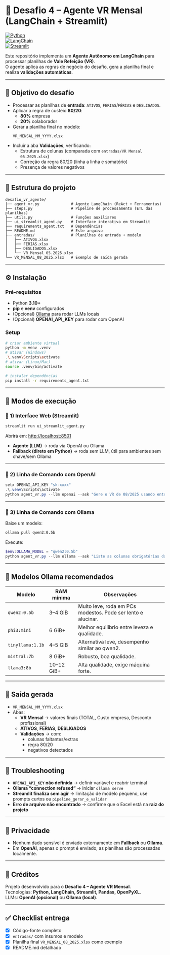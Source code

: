 # 🤖 Desafio 4 – Agente VR Mensal (LangChain + Streamlit)

[![Python](https://img.shields.io/badge/Python-3.10+-blue.svg)](https://www.python.org/)  
[![LangChain](https://img.shields.io/badge/LangChain-Framework-orange)](https://www.langchain.com/)  
[![Streamlit](https://img.shields.io/badge/Streamlit-UI-red)](https://streamlit.io/)  

Este repositório implementa um **Agente Autônomo em LangChain** para processar planilhas de **Vale Refeição (VR)**.  
O agente aplica as regras de negócio do desafio, gera a planilha final e realiza **validações automáticas**.

---

## 🎯 Objetivo do desafio
- Processar as planilhas de **entrada**: `ATIVOS`, `FERIAS`/`FÉRIAS` e `DESLIGADOS`.  
- Aplicar a regra de custeio **80/20**:
  - **80%** empresa  
  - **20%** colaborador  
- Gerar a planilha final no modelo:  
  ```
  VR_MENSAL_MM_YYYY.xlsx
  ```
- Incluir a aba **Validações**, verificando:
  - Estrutura de colunas (comparada com `entradas/VR Mensal 05.2025.xlsx`)  
  - Correção da regra 80/20 (linha a linha e somatório)  
  - Presença de valores negativos  

---

## 📂 Estrutura do projeto
```
desafio_vr_agente/
├── agent_vr.py              # Agente LangChain (ReAct + Ferramentas)
├── steps.py                 # Pipeline de processamento (ETL das planilhas)
├── utils.py                 # Funções auxiliares
├── ui_streamlit_agent.py    # Interface interativa em Streamlit
├── requirements_agent.txt   # Dependências
├── README.md                # Este arquivo
├── entradas/                # Planilhas de entrada + modelo
│   ├── ATIVOS.xlsx
│   ├── FERIAS.xlsx
│   ├── DESLIGADOS.xlsx
│   └── VR Mensal 05.2025.xlsx
└── VR_MENSAL_08_2025.xlsx   # Exemplo de saída gerada
```

---

## ⚙️ Instalação
### Pré-requisitos
- Python **3.10+**  
- **pip** e **venv** configurados  
- (Opcional) [Ollama](https://ollama.com/) para rodar LLMs locais  
- (Opcional) **OPENAI_API_KEY** para rodar com OpenAI  

### Setup
```bash
# criar ambiente virtual
python -m venv .venv
# ativar (Windows)
.\.venv\Scripts\activate
# ativar (Linux/Mac)
source .venv/bin/activate

# instalar dependências
pip install -r requirements_agent.txt
```

---

## 🚀 Modos de execução

### 🔹 1) Interface Web (Streamlit)
```bash
streamlit run ui_streamlit_agent.py
```
Abrirá em: [http://localhost:8501](http://localhost:8501)

- **Agente (LLM)** → roda via OpenAI ou Ollama  
- **Fallback (direto em Python)** → roda sem LLM, útil para ambientes sem chave/sem Ollama  

---

### 🔹 2) Linha de Comando com OpenAI
```powershell
setx OPENAI_API_KEY "sk-xxxx"
.\.venv\Scripts\activate
python agent_vr.py --llm openai --ask "Gere o VR de 08/2025 usando entradas/ e valide com o modelo entradas/VR Mensal 05.2025.xlsx"
```

---

### 🔹 3) Linha de Comando com Ollama
Baixe um modelo:
```bash
ollama pull qwen2:0.5b
```

Execute:
```powershell
$env:OLLAMA_MODEL = "qwen2:0.5b"
python agent_vr.py --llm ollama --ask "Liste as colunas obrigatórias da aba ATIVOS"
```

---

## 🔄 Modelos Ollama recomendados

| Modelo           | RAM mínima | Observações |
|------------------|------------|-------------|
| `qwen2:0.5b`     | 3–4 GiB    | Muito leve, roda em PCs modestos. Pode ser lento e alucinar. |
| `phi3:mini`      | 6 GiB+     | Melhor equilíbrio entre leveza e qualidade. |
| `tinyllama:1.1b` | 4–5 GiB    | Alternativa leve, desempenho similar ao qwen2. |
| `mistral:7b`     | 8 GiB+     | Robusto, boa qualidade. |
| `llama3:8b`      | 10–12 GiB+ | Alta qualidade, exige máquina forte. |

---

## 📄 Saída gerada

- `VR_MENSAL_MM_YYYY.xlsx`  
- Abas:
  - **VR Mensal** → valores finais (TOTAL, Custo empresa, Desconto profissional)  
  - **ATIVOS**, **FERIAS**, **DESLIGADOS**  
  - **Validações** → com:
    - colunas faltantes/extras  
    - regra 80/20  
    - negativos detectados  

---

## 🧯 Troubleshooting
- **`OPENAI_API_KEY` não definida** → definir variável e reabrir terminal  
- **Ollama “connection refused”** → iniciar `ollama serve`  
- **Streamlit finaliza sem agir** → limitação de modelo pequeno, use prompts curtos ou `pipeline_gerar_e_validar`  
- **Erro de arquivo não encontrado** → confirme que o Excel está na **raiz do projeto**  

---

## 🔐 Privacidade
- Nenhum dado sensível é enviado externamente em **Fallback** ou **Ollama**.  
- Em **OpenAI**, apenas o prompt é enviado; as planilhas são processadas localmente.  

---

## 🧾 Créditos
Projeto desenvolvido para o **Desafio 4 – Agente VR Mensal**.  
Tecnologias: **Python, LangChain, Streamlit, Pandas, OpenPyXL**.  
LLMs: **OpenAI (opcional)** ou **Ollama (local)**.  

---

## ✅ Checklist entrega
- [x] Código-fonte completo  
- [x] `entradas/` com insumos e modelo  
- [x] Planilha final `VR_MENSAL_08_2025.xlsx` como exemplo  
- [x] README.md detalhado  

